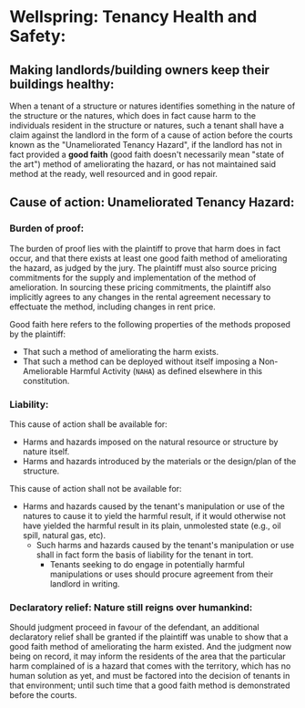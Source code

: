 # Wellspring: Tenancy Health and Safety:

## Making landlords/building owners keep their buildings healthy:

When a tenant of a structure or natures identifies something in the nature of the structure or the natures, which does in fact cause harm to the individuals resident in the structure or natures, such a tenant shall have a claim against the landlord in the form of a cause of action before the courts known as the "Unameliorated Tenancy Hazard", if the landlord has not in fact provided a **good faith** (good faith doesn't necessarily mean "state of the art") method of ameliorating the hazard, or has not maintained said method at the ready, well resourced and in good repair.

## Cause of action: Unameliorated Tenancy Hazard:

### Burden of proof:

The burden of proof lies with the plaintiff to prove that harm does in fact occur, and that there exists at least one good faith method of ameliorating the hazard, as judged by the jury. The plaintiff must also source pricing commitments for the supply and implementation of the method of amelioration. In sourcing these pricing commitments, the plaintiff also implicitly agrees to any changes in the rental agreement necessary to effectuate the method, including changes in rent price.

Good faith here refers to the following properties of the methods proposed by the plaintiff:
- That such a method of ameliorating the harm exists.
- That such a method can be deployed without itself imposing a Non-Ameliorable Harmful Activity (`NAHA`) as defined elsewhere in this constitution.

### Liability:

This cause of action shall be available for:
- Harms and hazards imposed on the natural resource or structure by nature itself.
- Harms and hazards introduced by the materials or the design/plan of the structure.

This cause of action shall not be available for:
- Harms and hazards caused by the tenant's manipulation or use of the natures to cause it to yield the harmful result, if it would otherwise not have yielded the harmful result in its plain, unmolested state (e.g., oil spill, natural gas, etc).
  - Such harms and hazards caused by the tenant's manipulation or use shall in fact form the basis of liability for the tenant in tort.
     - Tenants seeking to do engage in potentially harmful manipulations or uses should procure agreement from their landlord in writing.

### Declaratory relief: Nature still reigns over humankind:

Should judgment proceed in favour of the defendant, an additional declaratory relief shall be granted if the plaintiff was unable to show that a good faith method of ameliorating the harm existed. And the judgment now being on record, it may inform the residents of the area that the particular harm complained of is a hazard that comes with the territory, which has no human solution as yet, and must be factored into the decision of tenants in that environment; until such time that a good faith method is demonstrated before the courts.

